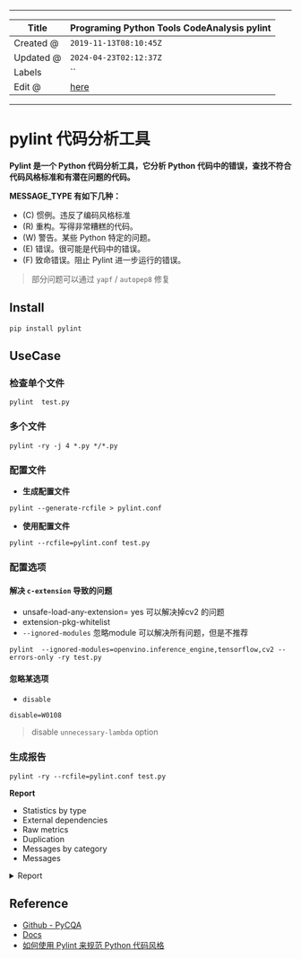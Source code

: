 -----

| Title     | Programing Python Tools CodeAnalysis pylint         |
| --------- | --------------------------------------------------- |
| Created @ | `2019-11-13T08:10:45Z`                              |
| Updated @ | `2024-04-23T02:12:37Z`                              |
| Labels    | \`\`                                                |
| Edit @    | [here](https://github.com/junxnone/xwiki/issues/92) |

-----

# pylint 代码分析工具

**Pylint 是一个 Python 代码分析工具，它分析 Python 代码中的错误，查找不符合代码风格标准和有潜在问题的代码。**

**MESSAGE\_TYPE 有如下几种：**

  - (C) 惯例。违反了编码风格标准
  - (R) 重构。写得非常糟糕的代码。
  - (W) 警告。某些 Python 特定的问题。
  - (E) 错误。很可能是代码中的错误。
  - (F) 致命错误。阻止 Pylint 进一步运行的错误。

> 部分问题可以通过 `yapf` / `autopep8` 修复

## Install

    pip install pylint

## UseCase

### 检查单个文件

    pylint  test.py

### 多个文件

``` 
pylint -ry -j 4 *.py */*.py 
```

### 配置文件

  - **生成配置文件**

<!-- end list -->

    pylint --generate-rcfile > pylint.conf

  - **使用配置文件**

<!-- end list -->

    pylint --rcfile=pylint.conf test.py

### 配置选项

#### 解决 `c-extension` 导致的问题

  - unsafe-load-any-extension= yes 可以解决掉cv2 的问题
  - extension-pkg-whitelist
  - `--ignored-modules` 忽略module 可以解决所有问题，但是不推荐

<!-- end list -->

    pylint  --ignored-modules=openvino.inference_engine,tensorflow,cv2 --errors-only -ry test.py

#### 忽略某选项

  - `disable`

<!-- end list -->

    disable=W0108

> disable `unnecessary-lambda` option

### 生成报告

    pylint -ry --rcfile=pylint.conf test.py

**Report**

  - Statistics by type
  - External dependencies
  - Raw metrics
  - Duplication
  - Messages by category
  - Messages

<details>
<summary>Report</summary>

    Report
    ======
    113 statements analysed.
    
    Statistics by type
    ------------------
    
    +---------+-------+-----------+-----------+------------+---------+
    |type     |number |old number |difference |%documented |%badname |
    +=========+=======+===========+===========+============+=========+
    |module   |1      |NC         |NC         |0.00        |0.00     |
    +---------+-------+-----------+-----------+------------+---------+
    |class    |0      |NC         |NC         |0           |0        |
    +---------+-------+-----------+-----------+------------+---------+
    |method   |0      |NC         |NC         |0           |0        |
    +---------+-------+-----------+-----------+------------+---------+
    |function |1      |NC         |NC         |0.00        |0.00     |
    +---------+-------+-----------+-----------+------------+---------+
    
    
    
    External dependencies
    ---------------------
    ::
    
        config (train)
        cv2 (train)
        matplotlib (train)
          \-pyplot (train)
        numpy (train)
        pandas (train)
        sklearn
          \-metrics (train)
          \-utils
            \-multiclass (train)
        utils
          \-xxxx (train)
          \-xxxx(train)
          \-xxx(train)
    Raw metrics
    -----------
    
    +----------+-------+------+---------+-----------+
    |type      |number |%     |previous |difference |
    +==========+=======+======+=========+===========+
    |code      |166    |84.69 |NC       |NC         |
    +----------+-------+------+---------+-----------+
    |docstring |0      |0.00  |NC       |NC         |
    +----------+-------+------+---------+-----------+
    |comment   |4      |2.04  |NC       |NC         |
    +----------+-------+------+---------+-----------+
    |empty     |26     |13.27 |NC       |NC         |
    +----------+-------+------+---------+-----------+
    
    
    
    Duplication
    -----------
    
    +-------------------------+------+---------+-----------+
    |                         |now   |previous |difference |
    +=========================+======+=========+===========+
    |nb duplicated lines      |0     |NC       |NC         |
    +-------------------------+------+---------+-----------+
    |percent duplicated lines |0.000 |NC       |NC         |
    +-------------------------+------+---------+-----------+
    
    
    
    Messages by category
    --------------------
    
    +-----------+-------+---------+-----------+
    |type       |number |previous |difference |
    +===========+=======+=========+===========+
    |convention |99     |NC       |NC         |
    +-----------+-------+---------+-----------+
    |refactor   |0      |NC       |NC         |
    +-----------+-------+---------+-----------+
    |warning    |12     |NC       |NC         |
    +-----------+-------+---------+-----------+
    |error      |13     |NC       |NC         |
    +-----------+-------+---------+-----------+
    
    Messages
    --------
    
    +---------------------------+------------+
    |message id                 |occurrences |
    +===========================+============+
    |bad-continuation           |45          |
    +---------------------------+------------+
    |bad-whitespace             |33          |
    +---------------------------+------------+
    |import-error               |13          |
    +---------------------------+------------+
    |unused-import              |11          |
    +---------------------------+------------+
    |wrong-import-order         |8           |
    +---------------------------+------------+
    |wrong-import-position      |5           |
    +---------------------------+------------+
    |line-too-long              |4           |
    +---------------------------+------------+
    |trailing-whitespace        |2           |
    +---------------------------+------------+
    |pointless-string-statement |1           |
    +---------------------------+------------+
    |missing-module-docstring   |1           |
    +---------------------------+------------+
    |missing-function-docstring |1           |
    +---------------------------+------------+
    
    
    
    
    --------------------------------------------------------------------
    Your code has been rated at -5.58/10 (previous run: -5.58/10, +0.00)

</details>

## Reference

  - [Github - PyCQA](https://github.com/PyCQA/pylint)
  - [Docs](http://pylint.pycqa.org/en/latest/user_guide/run.html)
  - [如何使用 Pylint 来规范 Python
    代码风格](https://www.ibm.com/developerworks/cn/linux/l-cn-pylint/index.html)
